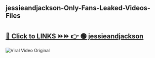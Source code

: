 
 ## jessieandjackson-Only-Fans-Leaked-Videos-Files

# <h2><a href="https://mediaupload.pro?jessieandjackson">🔗 Click to LINKS ⏩⏩ 👉 🟢 jessieandjackson </a></h2>

<a href="https://mediaupload.pro?jessieandjackson" rel="nofollow" data-target="animated-image.originalLink"><img src="https://i.ibb.co.com/xMMVF88/686577567.gif" alt="Viral Video Original" style="max-width: 100%; display: inline-block;" data-target="animated-image.originalImage"></a>